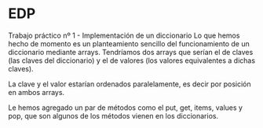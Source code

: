 # EDP
Trabajo práctico nº 1 - Implementación de un diccionario
Lo que hemos hecho de momento es un planteamiento sencillo del funcionamiento
de un diccionario mediante arrays.
Tendríamos dos arrays que serían el de claves (las claves del diccionario) y
el de valores (los valores equivalentes a dichas claves).

La clave y el valor estarían ordenados paralelamente, es decir por posición
en ambos arrays.

Le hemos agregado un par de métodos como el put, get, items, values y pop,
que son algunos de los métodos vienen en los diccionarios.
